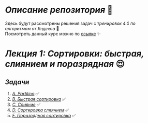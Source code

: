 # ***Описание репозитория*** :book:
Здесь будут рассмотрены решения задач с *тренировок 4.0 по алгоритмам от Яндекса* :diamond_shape_with_a_dot_inside:
<br>
Посмотреть данный курс можно по [ссылке](https://yandex.ru/yaintern/algorithm-training) :sparkles:

# ***Лекция 1: Сортировки: быстрая, слиянием и поразрядная*** :heart_eyes:
## ***Задачи***
1) [*A. Partition*](https://github.com/DenisStepanidenko/Yandex-Training4_0/tree/master/src/Lesson1/ProblemA/Solution.java) :white_check_mark:
2) [*B. Быстрая сортировка*](https://github.com/DenisStepanidenko/Yandex-Training4_0/tree/master/src/Lesson1/ProblemB/Solution.java) :white_check_mark:
3) [*C. Слияние*](https://github.com/DenisStepanidenko/Yandex-Training4_0/tree/master/src/Lesson1/ProblemC/Solution.java) :white_check_mark:
4) [*D. Сортировка слиянием*](https://github.com/DenisStepanidenko/Yandex-Training4_0/tree/master/src/Lesson1/ProblemD/Solution.java) :white_check_mark:
5) [*E. Поразрядная сортировка*](https://github.com/DenisStepanidenko/Yandex-Training4_0/tree/master/src/Lesson1/ProblemE/Solution.java) :white_check_mark: